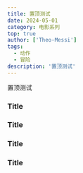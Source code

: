 ```yaml
---
title: 置顶测试
date: 2024-05-01
category: 电影系列
top: true
author: ['Theo-Messi']
tags:
  - 动作
  - 冒险
description: '置顶测试'
---
```


置顶测试

### Title <Badge type="info" text="default" />

### Title <Badge type="tip" text="^1.9.0" />

### Title <Badge type="warning" text="beta" />

### Title <Badge type="danger" text="caution" />
